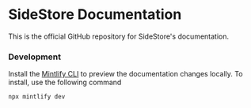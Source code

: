 # SideStore Documentation

This is the official GitHub repository for SideStore's documentation.

### Development

Install the [Mintlify CLI](https://www.npmjs.com/package/mintlify) to preview the documentation changes locally. To install, use the following command

```
npx mintlify dev
```
